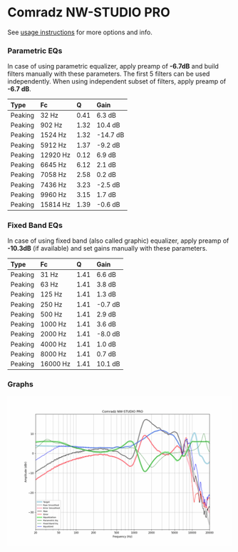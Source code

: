 # Comradz NW-STUDIO PRO
See [usage instructions](https://github.com/jaakkopasanen/AutoEq#usage) for more options and info.

### Parametric EQs
In case of using parametric equalizer, apply preamp of **-6.7dB** and build filters manually
with these parameters. The first 5 filters can be used independently.
When using independent subset of filters, apply preamp of **-6.7 dB**.

| Type    | Fc       |    Q | Gain     |
|:--------|:---------|:-----|:---------|
| Peaking | 32 Hz    | 0.41 | 6.3 dB   |
| Peaking | 902 Hz   | 1.32 | 10.4 dB  |
| Peaking | 1524 Hz  | 1.32 | -14.7 dB |
| Peaking | 5912 Hz  | 1.37 | -9.2 dB  |
| Peaking | 12920 Hz | 0.12 | 6.9 dB   |
| Peaking | 6645 Hz  | 6.12 | 2.1 dB   |
| Peaking | 7058 Hz  | 2.58 | 0.2 dB   |
| Peaking | 7436 Hz  | 3.23 | -2.5 dB  |
| Peaking | 9960 Hz  | 3.15 | 1.7 dB   |
| Peaking | 15814 Hz | 1.39 | -0.6 dB  |

### Fixed Band EQs
In case of using fixed band (also called graphic) equalizer, apply preamp of **-10.3dB**
(if available) and set gains manually with these parameters.

| Type    | Fc       |    Q | Gain    |
|:--------|:---------|:-----|:--------|
| Peaking | 31 Hz    | 1.41 | 6.6 dB  |
| Peaking | 63 Hz    | 1.41 | 3.8 dB  |
| Peaking | 125 Hz   | 1.41 | 1.3 dB  |
| Peaking | 250 Hz   | 1.41 | -0.7 dB |
| Peaking | 500 Hz   | 1.41 | 2.9 dB  |
| Peaking | 1000 Hz  | 1.41 | 3.6 dB  |
| Peaking | 2000 Hz  | 1.41 | -8.0 dB |
| Peaking | 4000 Hz  | 1.41 | 1.0 dB  |
| Peaking | 8000 Hz  | 1.41 | 0.7 dB  |
| Peaking | 16000 Hz | 1.41 | 10.1 dB |

### Graphs
![](./Comradz%20NW-STUDIO%20PRO.png)